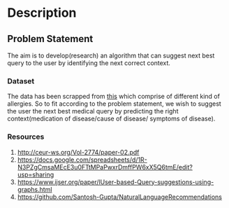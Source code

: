 # Description
## Problem Statement
The aim is to develop(research) an algorithm that can suggest next best query to the user by identifying the next correct context. 

### Dataset
The data has been scrapped from [this](https://emedicine.medscape.com) which comprise of different kind of allergies. So to fit according to the problem statement, we wish to suggest the user the next best medical query by predicting the right context(medication of disease/cause of disease/ symptoms of disease).
### Resources 
1. http://ceur-ws.org/Vol-2774/paper-02.pdf
2. https://docs.google.com/spreadsheets/d/1R-N3PZgCmsaMEcE3u0FTtMPaPwxrDmffPW6xX5Q6tmE/edit?usp=sharing
3. https://www.ijser.org/paper/lUser-based-Query-suggestions-using-graphs.html
4. https://github.com/Santosh-Gupta/NaturalLanguageRecommendations

